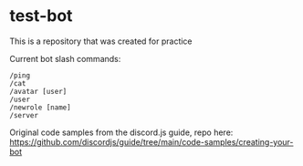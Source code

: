 # test-bot

This is a repository that was created for practice

Current bot slash commands:

```
/ping
/cat
/avatar [user]
/user
/newrole [name]
/server
```
Original code samples from the discord.js guide, repo here:
https://github.com/discordjs/guide/tree/main/code-samples/creating-your-bot

